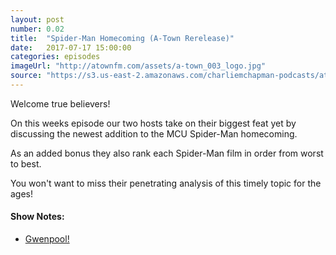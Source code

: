 ```yaml
---
layout: post
number: 0.02
title:  "Spider-Man Homecoming (A-Town Rerelease)"
date:   2017-07-17 15:00:00
categories: episodes
imageUrl: "http://atownfm.com/assets/a-town_003_logo.jpg"
source: "https://s3.us-east-2.amazonaws.com/charliemchapman-podcasts/atownmovies/audio/A-Town_003-SpidermanHomecoming_64bit.mp3"
---
```


Welcome true believers!

On this weeks episode our two hosts take on their biggest feat yet by discussing the newest addition to the MCU Spider-Man homecoming.

As an added bonus they also rank each Spider-Man film in order from worst to best.

You won't want to miss their penetrating analysis of this timely topic for the ages!

#### Show Notes:
- [Gwenpool!](https://en.wikipedia.org/wiki/Gwenpool)